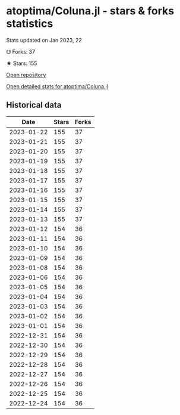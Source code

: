 # atoptima/Coluna.jl - stars & forks statistics

Stats updated on Jan 2023, 22

☋ Forks: 37

★ Stars: 155

[Open repository](https://github.com/atoptima/Coluna.jl)

[Open detailed stats for atoptima/Coluna.jl](https://reviewgithub.com/rep/atoptima/Coluna.jl)

## Historical data
| Date | Stars | Forks |
|------|-------|-------|
| 2023-01-22 | 155 | 37 | 
| 2023-01-21 | 155 | 37 | 
| 2023-01-20 | 155 | 37 | 
| 2023-01-19 | 155 | 37 | 
| 2023-01-18 | 155 | 37 | 
| 2023-01-17 | 155 | 37 | 
| 2023-01-16 | 155 | 37 | 
| 2023-01-15 | 155 | 37 | 
| 2023-01-14 | 155 | 37 | 
| 2023-01-13 | 155 | 37 | 
| 2023-01-12 | 154 | 36 | 
| 2023-01-11 | 154 | 36 | 
| 2023-01-10 | 154 | 36 | 
| 2023-01-09 | 154 | 36 | 
| 2023-01-08 | 154 | 36 | 
| 2023-01-06 | 154 | 36 | 
| 2023-01-05 | 154 | 36 | 
| 2023-01-04 | 154 | 36 | 
| 2023-01-03 | 154 | 36 | 
| 2023-01-02 | 154 | 36 | 
| 2023-01-01 | 154 | 36 | 
| 2022-12-31 | 154 | 36 | 
| 2022-12-30 | 154 | 36 | 
| 2022-12-29 | 154 | 36 | 
| 2022-12-28 | 154 | 36 | 
| 2022-12-27 | 154 | 36 | 
| 2022-12-26 | 154 | 36 | 
| 2022-12-25 | 154 | 36 | 
| 2022-12-24 | 154 | 36 | 

